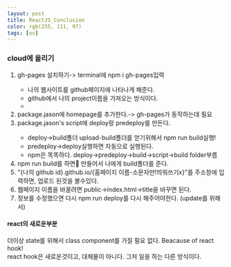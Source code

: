 ```yaml
---
layout: post
title: ReactJS_Conclusion
color: rgb(255, 111, 97)
tags: [os]
---
```

<meta charset="utf-8">
<body>
<h3>cloud에 올리기</h3>
<ol>
<li>gh-pages 설치하기-> terminal에 npm i gh-pages입력</li>
<ul>
<li>나의 웹사이트를 github페이지에 나타나게 해준다. </li>
<li>github에서 나의 project이름을 가져오는 방식이다. </li>
<li></li>
</ul>
<li>package.jason에 homepage를 추가한다.-> gh-pages가 동작하는데 필요</li>
<li>package.jason's script에 deploy랑 predeploy를 만든다.</li>
<ul>
<li>deploy->build폴더 upload-build폴더를 얻기위해서 npm run build실행!</li>
<li>predeploy->deploy실행하면 자동으로 실행된다. </li>
<li>npm은 똑똑하다. deploy->predeploy->build->script->build folder부름</li>
</ul>
<li>npm run build를 하면 만들어서 나에게 build폴더를 준다.</li>
<li>"{나의 github id}.github.io/{홈페이지 이름-소문자만!띄워쓰기x}"를 주소창에 입력하면, 업로드 된것을 볼수있다.</li>
<li>웹페이지 이름을 바꿀려면 public->index.html->title을 바꾸면 된다.</li>
<li>정보를 수정했으면 다시 npm run deploy를 다시 해주어야한다. (update를 위해서)</li>
</ol>
<h4>react의 새로운부분</h4>
더이상 state를 위해서 class component를 가질 필요 없다. Beacause of react hook!<br>
react hook은 새로운것이고, 대체물이 아니다. 그저 일을 하는 다른 방식이다. 

</body>
